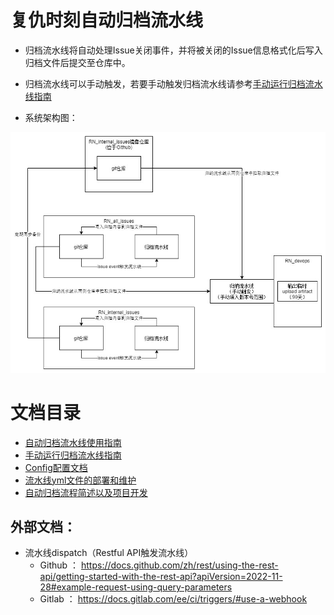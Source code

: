 # 复仇时刻自动归档流水线

- 归档流水线将自动处理Issue关闭事件，并将被关闭的Issue信息格式化后写入归档文件后提交至仓库中。
- 归档流水线可以手动触发，若要手动触发归档流水线请参考[手动运行归档流水线指南](./手动运行归档流水线指南.md)

- 系统架构图：

![](./image/README/Architecture.jpg)

# 文档目录
- [自动归档流水线使用指南](./自动归档流水线使用指南.md)
- [手动运行归档流水线指南](./手动运行归档流水线指南.md)
- [Config配置文档](./config/README.md)
- [流水线yml文件的部署和维护](./流水线yml文件的部署和维护.md) 
- [自动归档流程简述以及项目开发](./rn_issues_auto_archiving/README.md)


## 外部文档：

- 流水线dispatch（Restful API触发流水线）
    - Github ： https://docs.github.com/zh/rest/using-the-rest-api/getting-started-with-the-rest-api?apiVersion=2022-11-28#example-request-using-query-parameters
    - Gitlab ： https://docs.gitlab.com/ee/ci/triggers/#use-a-webhook
